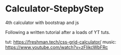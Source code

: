 # Calculator-StepbyStep
4th calculator with bootstrap and js

Following a written tutorial after a loads of YT tuts.

tut: https://freshman.tech/css-grid-calculator/
music: https://www.youtube.com/watch?v=zFIikcWbFRc
